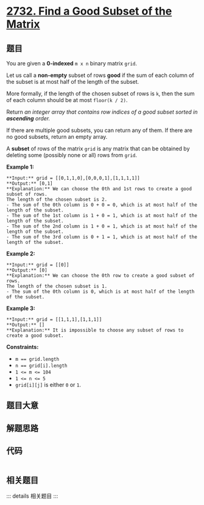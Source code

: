 # [2732. Find a Good Subset of the Matrix](https://leetcode.com/problems/find-a-good-subset-of-the-matrix)

## 题目

You are given a **0-indexed** `m x n` binary matrix `grid`.

Let us call a **non-empty** subset of rows **good** if the sum of each column
of the subset is at most half of the length of the subset.

More formally, if the length of the chosen subset of rows is `k`, then the sum
of each column should be at most `floor(k / 2)`.

Return _an integer array that contains row indices of a good subset sorted in
**ascending** order._

If there are multiple good subsets, you can return any of them. If there are
no good subsets, return an empty array.

A **subset** of rows of the matrix `grid` is any matrix that can be obtained
by deleting some (possibly none or all) rows from `grid`.



**Example 1:**

    
    
    **Input:** grid = [[0,1,1,0],[0,0,0,1],[1,1,1,1]]
    **Output:** [0,1]
    **Explanation:** We can choose the 0th and 1st rows to create a good subset of rows.
    The length of the chosen subset is 2.
    - The sum of the 0th column is 0 + 0 = 0, which is at most half of the length of the subset.
    - The sum of the 1st column is 1 + 0 = 1, which is at most half of the length of the subset.
    - The sum of the 2nd column is 1 + 0 = 1, which is at most half of the length of the subset.
    - The sum of the 3rd column is 0 + 1 = 1, which is at most half of the length of the subset.
    

**Example 2:**

    
    
    **Input:** grid = [[0]]
    **Output:** [0]
    **Explanation:** We can choose the 0th row to create a good subset of rows.
    The length of the chosen subset is 1.
    - The sum of the 0th column is 0, which is at most half of the length of the subset.
    

**Example 3:**

    
    
    **Input:** grid = [[1,1,1],[1,1,1]]
    **Output:** []
    **Explanation:** It is impossible to choose any subset of rows to create a good subset.
    



**Constraints:**

  * `m == grid.length`
  * `n == grid[i].length`
  * `1 <= m <= 104`
  * `1 <= n <= 5`
  * `grid[i][j]` is either `0` or `1`.


## 题目大意

## 解题思路

## 代码

```javascript

```

## 相关题目

::: details 相关题目
:::
